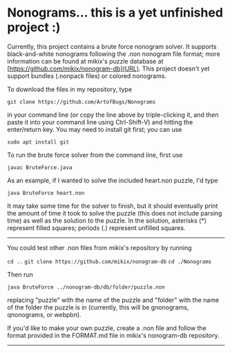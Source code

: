 # Nonograms... this is a yet unfinished project :)

Currently, this project contains a brute force nonogram solver. It supports
black-and-white nonograms following the .non nonogram file format; more
information can be found at mikix's puzzle database at
[https://github.com/mikix/nonogram-db](URL). This project doesn't yet support
bundles (.nonpack files) or colored nonograms.

To download the files in my repository, type

`git clone https://github.com/ArtofBugs/Nonograms`

in your command line (or copy the line above by triple-clicking it, and then
paste it into your command line using Ctrl-Shift-V) and hitting the
enter/return key. You may need to install git first; you can use

`sudo apt install git`

To run the brute force solver from the command line, first use

`javac BruteForce.java`

As an example, if I wanted to solve the included heart.non puzzle, I'd type

`java BruteForce heart.non`

It may take some time for the solver to finish, but it should eventually print
the amount of time it took to solve the puzzle (this does not include parsing
time) as well as the solution to the puzzle. In the solution, asterisks (*)
represent filled squares; periods (.) represent unfilled squares.

***************

You could test other .non files from mikix's repository by running

`cd ..`
`git clone https://github.com/mikix/nonogram-db`
`cd ./Nonograms`

Then run

`java BruteForce ../nonogram-db/db/folder/puzzle.non`

replacing "puzzle" with the name of the puzzle and "folder" with the name of
the folder the puzzle is in (currently, this will be gnonograms, qnonograms, or
webpbn).

If you'd like to make your own puzzle, create a .non file and follow the format
provided in the FORMAT.md file in mikix's nonogram-db repository.

***************

